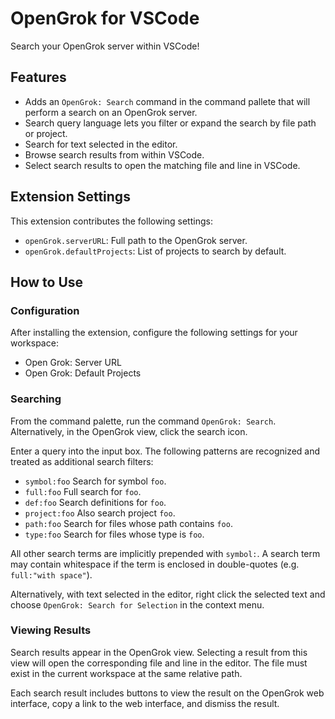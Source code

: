 # OpenGrok for VSCode

Search your OpenGrok server within VSCode!

## Features

- Adds an `OpenGrok: Search` command in the command pallete that will perform a
  search on an OpenGrok server.
- Search query language lets you filter or expand the search by file path or
  project.
- Search for text selected in the editor.
- Browse search results from within VSCode.
- Select search results to open the matching file and line in VSCode.

## Extension Settings

This extension contributes the following settings:

* `openGrok.serverURL`: Full path to the OpenGrok server.
* `openGrok.defaultProjects`: List of projects to search by default.

## How to Use

### Configuration
After installing the extension, configure the following settings for your
workspace:
- Open Grok: Server URL
- Open Grok: Default Projects

### Searching

From the command palette, run the command `OpenGrok: Search`. Alternatively,
in the OpenGrok view, click the search icon.

Enter a query into the input box. The following patterns are recognized and
treated as additional search filters:
- `symbol:foo` Search for symbol `foo`.
- `full:foo` Full search for `foo`.
- `def:foo` Search definitions for `foo`.
- `project:foo` Also search project `foo`.
- `path:foo` Search for files whose path contains `foo`.
- `type:foo` Search for files whose type is `foo`.

All other search terms are implicitly prepended with `symbol:`. A search term
may contain whitespace if the term is enclosed in double-quotes (e.g.
`full:"with space"`).

Alternatively, with text selected in the editor, right click the selected text
and choose `OpenGrok: Search for Selection` in the context menu.

### Viewing Results

Search results appear in the OpenGrok view. Selecting a result from this view
will open the corresponding file and line in the editor. The file must exist
in the current workspace at the same relative path.

Each search result includes buttons to view the result on the OpenGrok web
interface, copy a link to the web interface, and dismiss the result.